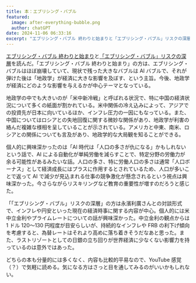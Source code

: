 ```yaml
---
title: 本：エブリシング・バブル
featured:
  image: after-everything-bubble.png
  author: chatGPT
date: 2024-11-06 06:33:16
excerpt: "エブリシング・バブル 終わりと始まりと「エブリシング・バブル」リスクの深層を読んだ。「エブリシング・バブル 終わりと始まり」の方は、エブリシング・バブルはほぼ崩壊していて、現状で残った大きなバブルはAIバブルで、それが弾けた後は「地政学」が経済に大きな影響を及ぼす、という主旨。今後、地政学が経済にどのような影響を与えるかが中心テーマとなっている。"
---
```


[エブリシング・バブル 終わりと始まり](https://presidentstore.jp/category/BOOKS/004053.html)と[「エブリシング・バブル」リスクの深層](https://bookclub.kodansha.co.jp/product?item=0000395731)を読んだ。「エブリシング・バブル 終わりと始まり」の方は、エブリシング・バブルはほぼ崩壊していて、現状で残った大きなバブルは AI バブルで、それが弾けた後は「地政学」が経済に大きな影響を及ぼす、という主旨。今後、地政学が経済にどのような影響を与えるかが中心テーマとなっている。

地政学の中でも大きいのが「米中新冷戦」と呼ばれる状況で、特に中国の経済状況について多くの紙面が割かれている。米中関係の冷え込みによって、アジアでの投資先が日本に向いているほか、インフレ圧力の一因にもなっている。また、中国についてはロシアとの失地回復に関する微妙な関係があり、地政学が利害の絡んだ複雑な様相を呈していることが示されている。アメリカと中東、南米、ロシアとの関係についても言及があり、地政学的な大局観を知ることができる。

個人的に興味深かったのは「AI 時代は「人口の多さが仇になる」かもしれないという話で、AI による自動化が単純労働を減らすことで、特定分野の労働力が余る可能性があるみたいな話。人口の多さ、特に労働人口の多さは通常「人口ボーナス」として経済成長にはプラスに作用するとされているため、人口が多いことで返って AI で減少が見込まれる仕事の競争激化が懸念されるという視点は興味深かった。今さらながらリスキリングなど教育の重要性が増すのだろうと感じた。

「「エブリシング・バブル」リスクの深層」の方は永濱利廣さんとの対談形式で、インフレや円安といった現在の経済時事に関する内容が中心。個人的には米中立金利やプライムレートについての話が興味深かった。中立金利の観点からは 1 ドル 120〜130 円程度が目安らしいが、持続的なインフレや FRB の利下げ傾向を考慮すると、為替レートはそれより高めに落ち着きそうだなあと思った。また、ラストリゾートとしての日銀の立ち回りが世界経済に少なくない影響力を持っているのは意外ではあった。

どちらの本も分量的には多くなく、内容も比較的平易なので、YouTube 感覚（？）で気軽に読める。気になる方はさっと目を通してみるのがいいかもしれない。
